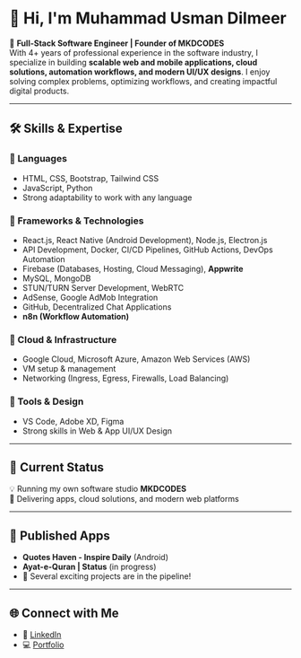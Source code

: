 # 👋 Hi, I'm Muhammad Usman Dilmeer  

🚀 **Full-Stack Software Engineer | Founder of MKDCODES**  
With 4+ years of professional experience in the software industry, I specialize in building **scalable web and mobile applications, cloud solutions, automation workflows, and modern UI/UX designs**. I enjoy solving complex problems, optimizing workflows, and creating impactful digital products.  

---

## 🛠️ Skills & Expertise  

### 🔹 Languages  
- HTML, CSS, Bootstrap, Tailwind CSS  
- JavaScript, Python  
- Strong adaptability to work with any language  

### 🔹 Frameworks & Technologies  
- React.js, React Native (Android Development), Node.js, Electron.js  
- API Development, Docker, CI/CD Pipelines, GitHub Actions, DevOps Automation  
- Firebase (Databases, Hosting, Cloud Messaging), **Appwrite**  
- MySQL, MongoDB  
- STUN/TURN Server Development, WebRTC  
- AdSense, Google AdMob Integration  
- GitHub, Decentralized Chat Applications  
- **n8n (Workflow Automation)**  

### 🔹 Cloud & Infrastructure  
- Google Cloud, Microsoft Azure, Amazon Web Services (AWS)  
- VM setup & management  
- Networking (Ingress, Egress, Firewalls, Load Balancing)  

### 🔹 Tools & Design  
- VS Code, Adobe XD, Figma  
- Strong skills in Web & App UI/UX Design  

---

## 💼 Current Status  
💡 Running my own software studio **MKDCODES**  
📱 Delivering apps, cloud solutions, and modern web platforms  

---

## 📲 Published Apps  
- **Quotes Haven - Inspire Daily** (Android)  
- **Ayat-e-Quran | Status** (in progress)  
- 🌟 Several exciting projects are in the pipeline!  

---

## 🌐 Connect with Me  
- 🔗 [LinkedIn](https://www.linkedin.com/in/usmandilmeer/)  
- 💻 [Portfolio](https://mkdcodes.com/)  
